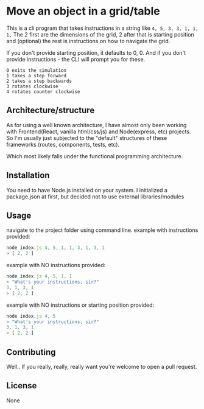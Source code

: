 # Move an object in a grid/table

This is a cli program that takes instructions in a string like `4, 5, 3, 3, 1, 1, 1,`
The 2 first are the dimensions of the grid, 2 after that is starting position and (optional) the rest is instructions on how to navigate the grid. 

If you don't provide starting position, it defaults to 0, 0.
And if you don't provide instructions - the CLI will prompt you for these.

```
0 exits the simulation
1 takes a step forward
2 takes a step backwards
3 rotates clockwise
4 rotates counter clockwise
```

## Architecture/structure

As for using a well known architecture, I have almost only been working
with Frontend(React, vanilla html/css/js) and Node(express, etc) projects.
So I'm usually just subjected to the "default" structures of these frameworks (routes, components, tests, etc).

Which most likely falls under the functional programming architecture.

## Installation

You need to have Node.js installed on your system.
I initialized a package.json at first, but decided not to use external libraries/modules

## Usage

navigate to the project folder using command line.
example with instructions provided:

```javascript
node index.js 4, 5, 1, 1, 3, 1, 3, 1
> [ 2, 2 ]
```

example with NO instructions provided:

```javascript
node index.js 4, 5, 1, 1
> "What's your instructions, sir?"
3, 1, 3, 1
> [ 2, 2 ]
```

example with NO instructions or starting position provided:

```javascript
node index.js 4, 5
> "What's your instructions, sir?"
3, 1, 3, 1
> [ 2, 2 ]
```

## Contributing

Well.. If you really, really, really want you're welcome to open a pull request.

## License

None
